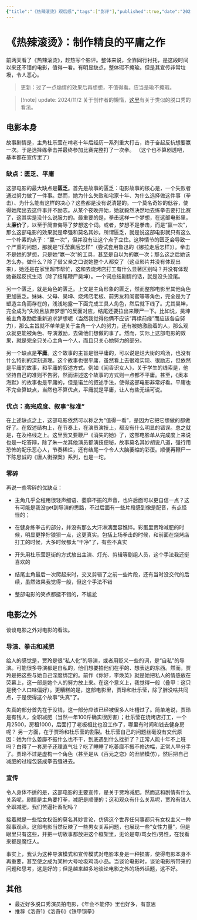 ```yaml
---
{"title":"《热辣滚烫》观后感","tags":["影评"],"published":true,"date":"2024-02-19","updated":"2024-02-20 10:25","excerpt":"贾玲私人化的电影，匮乏平庸的故事，高完成度的表达，令人作呕的宣传。","dg-publish":true,"permalink":"/hexo/essays/yolo/","dgPassFrontmatter":true,"noteIcon":"","created":"2025-04-10T15:07:05.017+08:00"}
---
```



# 《热辣滚烫》：制作精良的平庸之作

前两天看了《热辣滚烫》，趁热写个影评。整体来说，全靠同行衬托，是这段时间以来还不错的电影，值得一看。有明显缺点，整体瑕不掩瑜。但是其宣传非常垃圾，令人恶心。

> 更新：过了一点煽情的效果后再想想，不值得看。应当是瑜不掩瑕。

> [!note] update: 2024/11/2
> 关于创作者的懒惰，[这里](/hexo/essays/talkshow-patch)有关于类似的脱口秀的看法。

## 电影本身

故事剧情是，主角杜乐莹在啃老十年后经历一系列重大打击，终于奋起反抗想要赢一次。于是选择练拳击并最终参加比赛完整打了一次拳。
（这个也不算剧透吧，基本都在宣传里了）

### 缺点：匮乏、平庸

这部电影的最大缺点是**匮乏**。首先是故事的匮乏：电影故事的核心是，一个失败者通过努力做了一件事。然而，她为什么失败和宅家十年、为什么选择做这件事（拳击）、为什么能有这样的决心？这些都是没有说清楚的。一个莫名奇妙的低谷，使得她爬出去这件事并不励志。从某个夜晚开始，她就毅然决然地去练拳击要打比赛了，这其实是没什么说服力的。最重要的是，拳击这样一个梦想，在这部电影里，太**廉价**了，以至于简直侮辱了梦想这个词。或者，梦想不是拳击，而是“赢一次”，那么这部电影的效果就是牵强和莫名其妙。所谓匮乏，就是说这部电影就只有这么一个朴素的点子：“赢一次”，但并没有让这个点子立住。这种情节的匮乏会导致一个严重的问题，那就是“乐莹赢后怎样”（尝试套用鲁迅的《娜拉走后怎样》）。拳击不是她的梦想，只是她“赢一次”的工具，甚至是自以为的赢一次；那么这之后她该怎么办，做什么？除了借父亲之口说她整个人都变了（这点影片并没有体现出来），她还是在家里超市帮忙，这和去烧烤店打工有什么显著区别吗？并没有体现她奋起反抗生活（除了结尾鞭尸昊坤）。一个词总结剧情的话，就是没头没尾。

另一个匮乏，就是角色的匮乏。上文是主角形象的匮乏，然而整部电影里其他角色更加匮乏。妹妹、父母、昊坤、烧烤店老板、前男友和闺蜜等等角色，完全是为了塑造主角而存在的，浅浅地露一下面完成工具人角色，然后就下线了。尤其昊坤，完全成为“失败且放弃梦想”的反面对应，结尾还要拉出来鞭尸一下。比如说，昊坤被主角激励后重新追求梦想呢（当然我觉得他俩不应该“再续前缘”而应该各自努力），那么主旨就不单单是关于主角一个人的努力，还有被她激励着的人，那么观众就更能被角色、导演激励，去做他们想做的事了。然而，实际上这部电影的效果，就是完全只关心主角一个人，而且只关心她努力的部分。

另一个缺点是**平庸**。这个故事的主旨是很平庸的，可以说是烂大街的鸡汤，也没有什么特别的深刻道理。这个故事也很平庸，虽然看上去很难实现、很励志，但依然是平庸的故事，和平庸的叙述方式。例如《闻香识女人》，关于学生的线索是，他坚持自己的准则不告密，然而讲述这个故事的方式则一点都不平庸。甚至，《奥本海默》的故事也是平庸的，但是诺兰的叙述手法，使得这部电影非常好看。平庸也不完全算缺点，当然也不算优点，平庸就是平庸，让人有些无话可说。

### 优点：高完成度、叙事“标准”

在上述缺点之上，这部电影依然可以称之为“值得一看”，是因为它把它想做的都做好了。在叙述结构上，在节奏上，在演员演技上，都没有什么明显的错误。总之就是，在及格线之上。这里我又要鞭尸《消失的她》了，这部电影单从完成度上来说也是一坨答辩，除了朱一龙其他演员都演技便秘，故事莫名其妙胡说八道，强行用恐怖的配乐恶心人，节奏稀烂，还有结尾一个令人大脑萎缩的彩蛋。顺便再鞭尸一下陈思诚的《唐人街探案》系列，也是一坨。

### 零碎

再说一些零碎的优缺点：

- 主角几乎全程用很轻声细语、萎靡不振的声音，也许后面可以更自信一点？这有可能是我没get到导演的思路，不过后面有一些片段感到像是配音，有点怪怪的；
- 在健身练拳击的部分，并没有那么大汗淋漓面容憔悴。彩蛋里贾玲减肥的时候，明显更狰狞狼狈一点，这更真实。包括上场拳击的时候，和前面在烧烤店打工的时候，大多时候都太“干净”了，有些不真实

- 开头用杜乐莹逛街的方式放出主演、灯光、剪辑等剧组人员，这个手法我还挺喜欢的
- 结尾主角最后一次爬起来时，交叉剪辑了之前一些片段，还有当时没交代的后续，虽然效果我觉得一般，但这个手法不错
- 整部电影的笑点都挺不错的，不尴尬

## 电影之外

谈谈电影之外对电影的看法。

### 导演、拳击和减肥

给人的感觉是，贾玲是很“私人化”的导演，或者用贬义一些的词，是“自私”的导演。可能很多导演都是自私的，他们想要拍他们在乎的、想表达的东西。然而，贾玲是把这些与她自己深度绑定的。前作《你好，李焕英》就是她把私人的情感放在荧幕上，这一部是她个人的努力放上来。在这个意义上，我觉得一般（叠甲：这只是我个人口味偏好）。更糟糕的是，这部电影里，贾玲和杜乐莹，除了胖没啥共同点，于是使得这个故事“失真”了。

失真的部分首先在于没钱，这一部分应该已经被很多人吐槽过了。简单地说，贾玲是有钱人，全职减肥（当然一年100斤确实很厉害）；杜乐莹在烧烤店打工，一个月2500，房租1000，后面打了老板相比也没工作了，哪里有时间和钱去健身房呢？
另一方面，在于贾玲和杜乐莹的割裂。杜乐莹自己的问题丝毫没有交代原因：她为什么萎靡不振什么也不干，到底遇到什么挫折了？正常人能十年不上班吗？白得了一套房子还理直气壮？吃了睡睡了吃萎靡不振不修边幅，正常人早分手了。贾玲不过是虚构一个角色（甚至是从《百元之恋》的丑陋模仿），然后把自己减肥的过程包装成拳击缝进去。

### 宣传

令人身体不适的是，这部电影的主要宣传，是关于贾玲减肥。然而这和剧情有什么关系呢，剧情是主角要打拳，减肥是顺便的；这和观众有什么关系呢，贾玲有钱人全职减肥，我们苦逼社畜配吗？

接着就是一些恰女权饭的莫名其妙言论，仿佛这个世界任何事都只有女权主义一种叙事观点。这部电影当然反映了一些男女关系问题，也展现一些“女性力量”，但是眼里只有这些，并把一切故事都放进这个框架里，无论是夸/骂女性/男性，在我看来都是魔怔人。

事实上，我认为这种导演模式和宣传模式对电影本身是一种损害，使得电影本身不再重要，甚至使之成为某种大号垃圾鸡汤小品。当谈论电影时，谈论电影所带来的问题和思考，这是好的；但是越来越多地谈论电影之外的场外话题，这不好。

## 其他

- 最近好多脱口秀演员拍电影，《年会不能停》里也好多，有意思
- 推荐《洛奇1》《洛奇6》《铁甲钢拳》
